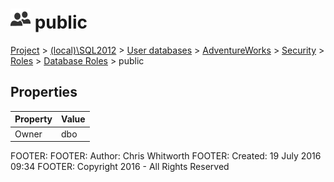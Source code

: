 
# ![Database Roles](../../../../../../Images/Role_Database32.png) public

[Project](../../../../../../index.md) > [(local)\\SQL2012](../../../../../index.md) > [User databases](../../../../index.md) > [AdventureWorks](../../../index.md) > [Security](../../index.md) > [Roles](../index.md) > [Database Roles](Database_Roles_.md) > public

## <a name="#properties"></a>Properties

| Property | Value |
|---|---|
| Owner | dbo |

FOOTER: FOOTER: Author:  Chris Whitworth
FOOTER: Created: 19 July 2016 09:34
FOOTER: Copyright 2016 - All Rights Reserved


